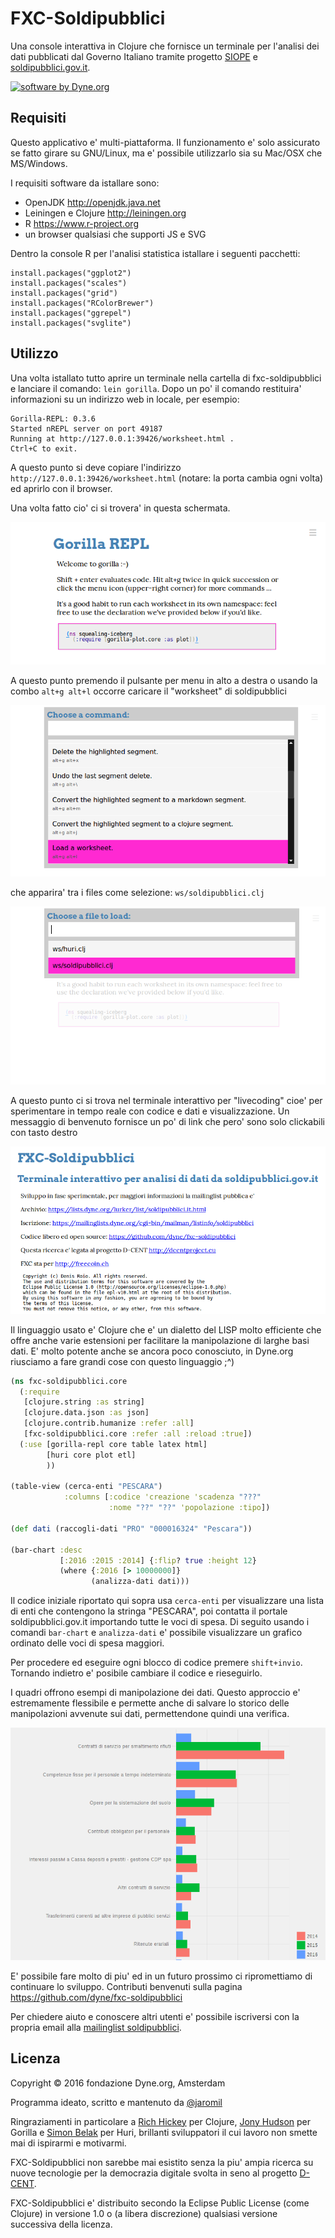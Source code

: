 # FXC-Soldipubblici

Una console interattiva in Clojure che fornisce un terminale per
l'analisi dei dati pubblicati dal Governo Italiano tramite progetto [SIOPE](https://www.siope.it) e [soldipubblici.gov.it](http://soldipubblici.gov.it).

[![software by Dyne.org](https://www.dyne.org/wp-content/uploads/2015/12/software_by_dyne.png)](http://www.dyne.org)

## Requisiti

Questo applicativo e' multi-piattaforma. Il funzionamento e' solo
assicurato se fatto girare su GNU/Linux, ma e' possibile utilizzarlo
sia su Mac/OSX che MS/Windows.

I requisiti software da istallare sono:

 - OpenJDK http://openjdk.java.net
 - Leiningen e Clojure http://leiningen.org
 - R https://www.r-project.org
 - un browser qualsiasi che supporti JS e SVG
 
Dentro la console R per l'analisi statistica istallare i seguenti pacchetti:

```
install.packages("ggplot2")
install.packages("scales")
install.packages("grid")
install.packages("RColorBrewer")
install.packages("ggrepel")
install.packages("svglite")
```
 
## Utilizzo

Una volta istallato tutto aprire un terminale nella cartella di
fxc-soldipubblici e lanciare il comando: `lein gorilla`. Dopo un po'
il comando restituira' informazioni su un indirizzo web in
locale, per esempio:

```
Gorilla-REPL: 0.3.6
Started nREPL server on port 49187
Running at http://127.0.0.1:39426/worksheet.html .
Ctrl+C to exit.
```

A questo punto si deve copiare l'indirizzo
`http://127.0.0.1:39426/worksheet.html` (notare: la porta cambia ogni
volta) ed aprirlo con il browser.

Una volta fatto cio' ci si trovera' in questa schermata.

![](doc/gorilla-screen.png)

A questo punto premendo il pulsante per menu in alto a destra o usando
la combo `alt+g alt+l` occorre caricare il "worksheet" di
soldipubblici

![](doc/load-worksheet.png)

che apparira' tra i files come selezione:
`ws/soldipubblici.clj`

![](doc/select-worksheet.png)

A questo punto ci si trova nel terminale interattivo per "livecoding"
cioe' per sperimentare in tempo reale con codice e dati e
visualizzazione. Un messaggio di benvenuto fornisce un po' di link che
pero' sono solo clickabili con tasto destro

![](doc/fxc-welcome.png)


Il linguaggio usato e' Clojure che e' un dialetto del
LISP molto efficiente che offre anche varie estensioni per facilitare
la manipolazione di larghe basi dati. E' molto potente anche se ancora
poco conosciuto, in Dyne.org riusciamo a fare grandi cose con questo
linguaggio ;^)

```clojure
(ns fxc-soldipubblici.core
  (:require
   [clojure.string :as string]
   [clojure.data.json :as json]
   [clojure.contrib.humanize :refer :all]
   [fxc-soldipubblici.core :refer :all :reload :true])
  (:use [gorilla-repl core table latex html]
        [huri core plot etl]
        ))

(table-view (cerca-enti "PESCARA")
            :columns [:codice 'creazione 'scadenza "???"
			          :nome "??" "??" 'popolazione :tipo])

(def dati (raccogli-dati "PRO" "000016324" "Pescara"))

(bar-chart :desc
           [:2016 :2015 :2014] {:flip? true :height 12}
           (where {:2016 [> 10000000]}
                  (analizza-dati dati)))
```

Il codice iniziale riportato qui sopra usa `cerca-enti` per visualizzare una lista di enti che contengono la stringa "PESCARA", poi contatta il
portale soldipubblici.gov.it importando tutte le voci di spesa.
Di seguito usando i comandi `bar-chart` e `analizza-dati` e' possibile visualizzare un grafico ordinato delle voci di spesa maggiori.

Per procedere ed eseguire ogni blocco di codice premere
`shift+invio`. Tornando indietro e' posibile cambiare il codice e
rieseguirlo.

I quadri offrono esempi di manipolazione dei dati. Questo approccio e' estremamente flessibile e permette anche di salvare lo storico delle manipolazioni avvenute sui dati, permettendone quindi una verifica.

![](doc/fxc-grafico.png)

E' possibile fare molto di piu' ed in un futuro prossimo ci
ripromettiamo di continuare lo sviluppo. Contributi benvenuti
sulla pagina https://github.com/dyne/fxc-soldipubblici

Per chiedere aiuto e conoscere altri utenti e' possibile iscriversi con la propria email alla [mailinglist soldipubblici](https://mailinglists.dyne.org/cgi-bin/mailman/listinfo/soldipubblici).

## Licenza

Copyright © 2016 fondazione Dyne.org, Amsterdam

Programma ideato, scritto e mantenuto da [@jaromil](https://twitter.com/jaromil)

Ringraziamenti in particolare a [Rich Hickey](https://twitter.com/richhickey) per Clojure, [Jony Hudson](http://j-star.org) per Gorilla e [Simon Belak](https://twitter.com/sbelak) per Huri, brillanti sviluppatori il cui lavoro non smette mai di ispirarmi e motivarmi. 

FXC-Soldipubblici non sarebbe mai esistito senza la piu' ampia ricerca su nuove tecnologie per la democrazia digitale svolta in seno al progetto [D-CENT](http://dcentproject.eu).

FXC-Soldipubblici e' distribuito secondo la Eclipse Public License (come Clojure) in versione 1.0 o (a libera discrezione) qualsiasi versione successiva della licenza.

